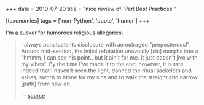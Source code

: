 +++
date = 2010-07-20
title = "nice review of 'Perl Best Practices'"

[taxonomies]
tags = ['non-Python', 'quote', 'humor']
+++

I'm a sucker for humorous religious allegories:

> I always punctuate its disclosure with an outraged "preposterous!".
> Around mid-section, the initial refutation unavoidly [sic] morphs
> into a "hmmm, I can see his point.. but it ain't for me. It just
> doesn't jive with my vibes". By the time I've made it to the end,
> however, it is rare indeed that I haven't seen the light, donned the
> ritual sackcloth and ashes, sworn to atone for my sins and to walk the
> straight and narrow [path] from now on.
>
> -- [source]

  [source]: https://web.archive.org/web/20090302221932/http://www.oreillynet.com/cs/catalog/view/cs_msg/79971
